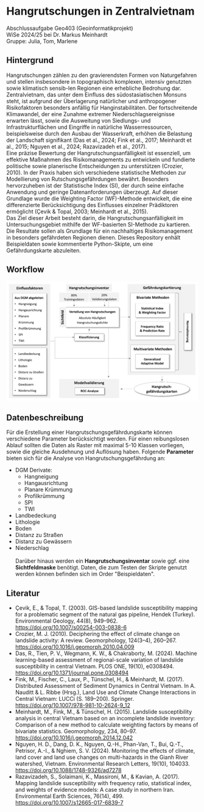 # Hangrutschungen in Zentralvietnam
Abschlussaufgabe Geo403 (Geoinformatikprojekt)
<br>WiSe 2024/25 bei Dr. Markus Meinhardt
<br>Gruppe: Julia, Tom, Marlene

## Hintergrund 
Hangrutschungen zählen zu den gravierendsten Formen von Naturgefahren und stellen insbesondere in topographisch komplexen, intensiv genutzten sowie klimatisch sensib-len Regionen eine erhebliche Bedrohung dar. Zentralvietnam, das unter dem Einfluss des südostasiatischen Monsuns steht, ist aufgrund der Überlagerung natürlicher und anthropogener Risikofaktoren besonders anfällig für Hanginstabilitäten. Der fortschreitende Klimawandel, der eine Zunahme extremer Niederschlagsereignisse erwarten lässt, sowie die Ausweitung von Siedlungs- und Infrastrukturflächen und Eingriffe in natürliche Wasserressourcen, beispielsweise durch den Ausbau der Wasserkraft, erhöhen die Belastung der Landschaft signifikant (Das et al., 2024; Fink et al., 2017; Meinhardt et al., 2015; Nguyen et al., 2024; Razavizadeh et al., 2017).
<br>Eine präzise Bewertung der Hangrutschungsanfälligkeit ist essenziell, um effektive Maßnahmen des Risikomanagements zu entwickeln und fundierte politische sowie planerische Entscheidungen zu unterstützen (Crozier, 2010). In der Praxis haben sich verschiedene statistische Methoden zur Modellierung von Rutschungsgefährdungen bewährt. Besonders hervorzuheben ist der Statistische Index (SI), der durch seine einfache Anwendung und geringe Datenanforderungen überzeugt. Auf dieser Grundlage wurde die Weighting Factor (WF)-Methode entwickelt, die eine differenzierte Berücksichtigung des Einflusses einzelner Prädiktoren ermöglicht (Çevik & Topal, 2003; Meinhardt et al., 2015).
<br>Das Ziel dieser Arbeit besteht darin, die Hangrutschungsanfälligkeit im Untersuchungsgebiet mithilfe der WF-basierten SI-Methode zu kartieren. Die Resultate sollen als Grundlage für ein nachhaltiges Risikomanagement in besonders gefährdeten Regionen dienen. Dieses Repository enhält Beispieldaten sowie kommentierte Python-Skipte, um eine Gefährdungskarte abzuleiten.

## Workflow
![Workflow](workflow.png)
## Datenbeschreibung
Für die Erstellung einer Hangrutschungsgefährdungskarte können verschiedene Parameter berücksichtigt werden. Für einen reibungslosen Ablauf sollten die Daten als Raster mit maximal 5-10 Klassen vorliegen, sowie die gleiche Ausdehnung und Auflösung haben. Folgende **Parameter** bieten sich für die Analyse von Hangrutschungsgefährdung an: 
- DGM Derivate:
  - Hangneigung
  - Hangausrichtung
  - Planare Krümmung
  - Profilkrümmung
  - SPI
  - TWI 
- Landbedeckung
- Lithologie
- Boden
- Distanz zu Straßen
- Distanz zu Gewässern
- Niederschlag<br>
<br>Darüber hinaus werden ein **Hangrutschungsinventar** sowie ggf. eine **Sichtfeldmaske** benötigt. Daten, die zum Testen der Skripte genutzt werden können befinden sich im Order "Beispieldaten".

## Literatur
- Çevik, E., & Topal, T. (2003). GIS-based landslide susceptibility mapping for a problematic segment of the natural gas pipeline, Hendek (Turkey). Environmental Geology, 44(8), 949–962. https://doi.org/10.1007/s00254-003-0838-6
- Crozier, M. J. (2010). Deciphering the effect of climate change on landslide activity: A review. Geomorphology, 124(3–4), 260–267. https://doi.org/10.1016/j.geomorph.2010.04.009
- Das, R., Tien, P. V., Wegmann, K. W., & Chakraborty, M. (2024). Machine learning-based assessment of regional-scale variation of landslide susceptibility in central Vietnam. PLOS ONE, 19(10), e0308494. https://doi.org/10.1371/journal.pone.0308494
- Fink, M., Fischer, C., Laux, P., Tünschel, H., & Meinhardt, M. (2017). Distributed Assessment of Sediment Dynamics in Central Vietnam. In A. Nauditt & L. Ribbe (Hrsg.), Land Use and Climate Change Interactions in Central Vietnam: LUCCi (S. 189–200). Springer. https://doi.org/10.1007/978-981-10-2624-9_12
- Meinhardt, M., Fink, M., & Tünschel, H. (2015). Landslide susceptibility analysis in central Vietnam based on an incomplete landslide inventory: Comparison of a new method to calculate weighting factors by means of bivariate statistics. Geomorphology, 234, 80–97. https://doi.org/10.1016/j.geomorph.2014.12.042
- Nguyen, H. D., Dang, D. K., Nguyen, Q.-H., Phan-Van, T., Bui, Q.-T., Petrisor, A.-I., & Nghiem, S. V. (2024). Monitoring the effects of climate, land cover and land use changes on multi-hazards in the Gianh River watershed, Vietnam. Environmental Research Letters, 19(10), 104033. https://doi.org/10.1088/1748-9326/ad7278
- Razavizadeh, S., Solaimani, K., Massironi, M., & Kavian, A. (2017). Mapping landslide susceptibility with frequency ratio, statistical index, and weights of evidence models: A case study in northern Iran. Environmental Earth Sciences, 76(14), 499. https://doi.org/10.1007/s12665-017-6839-7



